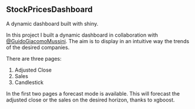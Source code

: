 ## StockPricesDashboard
A dynamic dashboard built with shiny.

In this project I built a dynamic dashboard in collaboration with [@GuidoGiacomoMussini](https://github.com/GuidoGiacomoMussini). The aim is to display in an intuitive way the trends of the desired companies.

There are three pages:
1. Adjusted Close 
2. Sales 
3. Candlestick 

In the first two pages a forecast mode is available. This will forecast the adjusted close or the sales on the desired horizon, thanks to xgboost.
